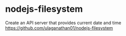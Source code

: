 # nodejs-filesystem
Create an API server that provides current date and time
https://github.com/ulaganathan01/nodejs-filesystem
